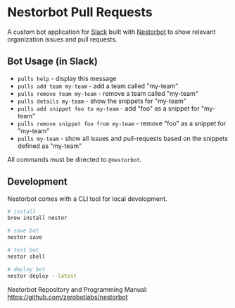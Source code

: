 # Nestorbot Pull Requests

A custom bot application for [Slack](https://slack.com/) built with [Nestorbot](https://www.asknestor.me/) to show relevant organization issues and pull requests.


## Bot Usage (in Slack)

- `pulls help` - display this message
- `pulls add team my-team` - add a team called "my-team"
- `pulls remove team my-team` - remove a team called "my-team"
- `pulls details my-team` - show the snippets for "my-team"
- `pulls add snippet foo to my-team` - add "foo" as a snippet for "my-team"
- `pulls remove snippet foo from my-team` - remove "foo" as a snippet for "my-team"
- `pulls my-team` - show all issues and pull-requests based on the snippets defined as "my-team"

All commands must be directed to `@nestorbot`.


## Development

Nestorbot comes with a CLI tool for local development.

```sh
# install
brew install nestor

# save bot
nestor save

# test bot
nestor shell

# deploy bot
nestor deploy --latest
```

Nestorbot Repository and Programming Manual: https://github.com/zerobotlabs/nestorbot